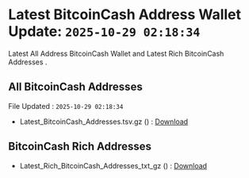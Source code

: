 # Latest BitcoinCash Address Wallet Update: `2025-10-29 02:18:34`

Latest All Address BitcoinCash Wallet and Latest Rich BitcoinCash Addresses .

## All BitcoinCash Addresses

File Updated : `2025-10-29 02:18:34`

- Latest_BitcoinCash_Addresses.tsv.gz () : [Download](https://github.com/Pymmdrza/Rich-Address-Wallet/releases/tag/BitcoinCash)

## BitcoinCash Rich Addresses

- Latest_Rich_BitcoinCash_Addresses_txt_gz () : [Download](https://github.com/Pymmdrza/Rich-Address-Wallet/releases/tag/BitcoinCash)
